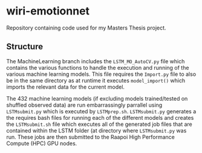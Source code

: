 # wiri-emotionnet
Repository containing code used for my Masters Thesis project.

## Structure

The MachineLearning branch includes the `LSTM_MO_AutoCV.py` file which contains the various functions to handle the execution and running of the various machine learning models. This file requires the `Import.py` file to also be in the same directory as at runtime it executes `model_import()` which imports the relevant data for the current model.

The 432 machine learning models (if excluding models trained/tested on shuffled observed data) are run embarrassingly parrallel using `LSTMsubmit.py` which is executed by `LSTMprep.sh`. `LSTMsubmit.py` generates a the requires bash files for running each of the different models and creates the `LSTMsubmit.sh` file which executes all of the generated job files that are contained within the LSTM folder (at directory where `LSTMsubmit.py` was run. These jobs are then submitted to the Raapoi High Performance Compute (HPC) GPU nodes. 

